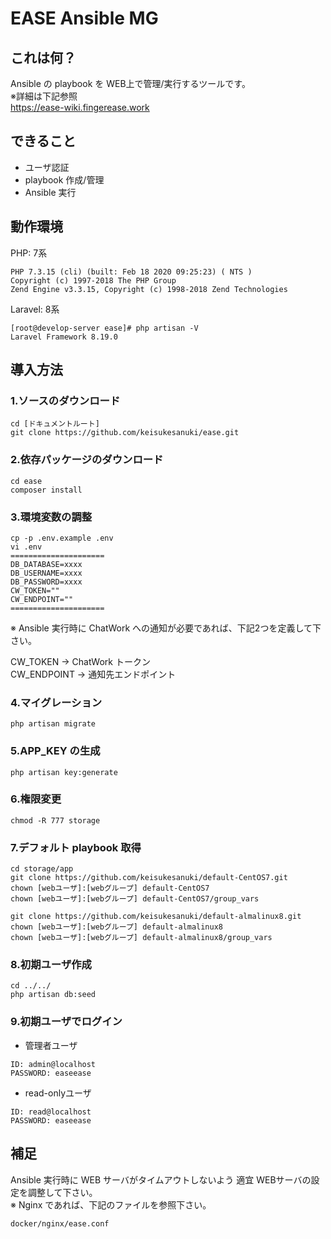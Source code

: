 # EASE Ansible MG

## これは何？

Ansible の playbook を WEB上で管理/実行するツールです。  
※詳細は下記参照  
https://ease-wiki.fingerease.work

## できること

- ユーザ認証
- playbook 作成/管理
- Ansible 実行

## 動作環境

PHP:  7系

```
PHP 7.3.15 (cli) (built: Feb 18 2020 09:25:23) ( NTS )
Copyright (c) 1997-2018 The PHP Group
Zend Engine v3.3.15, Copyright (c) 1998-2018 Zend Technologies
```

Laravel:  8系

```
[root@develop-server ease]# php artisan -V
Laravel Framework 8.19.0
```



## 導入方法

### 1.ソースのダウンロード

```
cd [ドキュメントルート]
git clone https://github.com/keisukesanuki/ease.git
```

### 2.依存パッケージのダウンロード

```
cd ease
composer install
```

### 3.環境変数の調整

```
cp -p .env.example .env
vi .env
=====================
DB_DATABASE=xxxx
DB_USERNAME=xxxx
DB_PASSWORD=xxxx
CW_TOKEN=""
CW_ENDPOINT=""
=====================
```

※ Ansible 実行時に ChatWork への通知が必要であれば、下記2つを定義して下さい。

CW_TOKEN → ChatWork トークン  
CW_ENDPOINT → 通知先エンドポイント 

### 4.マイグレーション

```
php artisan migrate
```

### 5.APP_KEY の生成

```
php artisan key:generate
```

### 6.権限変更

```
chmod -R 777 storage
```

### 7.デフォルト playbook 取得

```
cd storage/app
git clone https://github.com/keisukesanuki/default-CentOS7.git
chown [webユーザ]:[webグループ] default-CentOS7
chown [webユーザ]:[webグループ] default-CentOS7/group_vars

git clone https://github.com/keisukesanuki/default-almalinux8.git
chown [webユーザ]:[webグループ] default-almalinux8
chown [webユーザ]:[webグループ] default-almalinux8/group_vars
```

### 8.初期ユーザ作成

```
cd ../../
php artisan db:seed
```

### 9.初期ユーザでログイン
- 管理者ユーザ
```
ID: admin@localhost
PASSWORD: easeease 
```
- read-onlyユーザ
```
ID: read@localhost
PASSWORD: easeease 
```

## 補足

Ansible 実行時に WEB サーバがタイムアウトしないよう 適宜 WEBサーバの設定を調整して下さい。  
※ Nginx であれば、下記のファイルを参照下さい。

```
docker/nginx/ease.conf
```